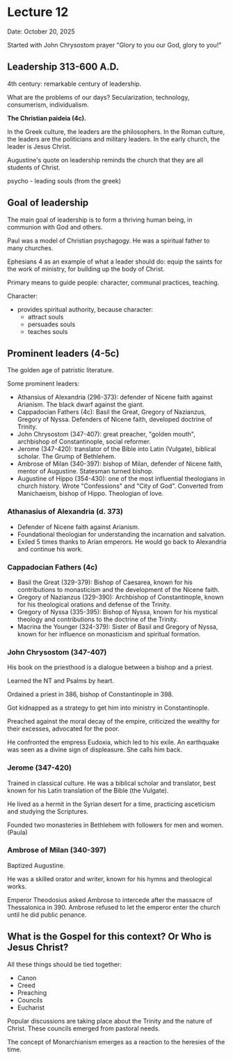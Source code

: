 # Lecture 12

Date: October 20, 2025

Started with John Chrysostom prayer "Glory to you our God, glory to you!"

## Leadership 313-600 A.D.

4th century: remarkable century of leadership.

What are the problems of our days? Secularization, technology, consumerism, individualism.

**The Christian paideia (4c).**

In the Greek culture, the leaders are the philosophers. In the Roman culture, the leaders are the politicians and military leaders. In the early church, the leader is Jesus Christ.

Augustine's quote on leadership reminds the church that they are all students of Christ.

psycho - leading souls (from the greek)

## Goal of leadership

The main goal of leadership is to form a thriving human being, in communion with God and others.

Paul was a model of Christian psychagogy. He was a spiritual father to many churches.

Ephesians 4 as an example of what a leader should do: equip the saints for the work of ministry, for building up the body of Christ.

Primary means to guide people: character, communal practices, teaching.

Character:

- provides spiritual authority, because character:
  - attract souls
  - persuades souls
  - teaches souls

## Prominent leaders (4-5c)

The golden age of patristic literature.

Some prominent leaders:

- Athansius of Alexandria (296-373): defender of Nicene faith against Arianism. The black dwarf against the giant.
- Cappadocian Fathers (4c): Basil the Great, Gregory of Nazianzus, Gregory of Nyssa. Defenders of Nicene faith, developed doctrine of Trinity.
- John Chrysostom (347-407): great preacher, "golden mouth", archbishop of Constantinople, social reformer.
- Jerome (347-420): translator of the Bible into Latin (Vulgate), biblical scholar. The Grump of Bethlehem.
- Ambrose of Milan (340-397): bishop of Milan, defender of Nicene faith, mentor of Augustine. Statesman turned bishop.
- Augustine of Hippo (354-430): one of the most influential theologians in church history. Wrote "Confessions" and "City of God". Converted from Manichaeism, bishop of Hippo. Theologian of love.

### Athanasius of Alexandria (d. 373)

- Defender of Nicene faith against Arianism.
- Foundational theologian for understanding the incarnation and salvation.
- Exiled 5 times thanks to Arian emperors. He would go back to Alexandria and continue his work.

### Cappadocian Fathers (4c)

- Basil the Great (329-379): Bishop of Caesarea, known for his contributions to monasticism and the development of the Nicene faith.
- Gregory of Nazianzus (329-390): Archbishop of Constantinople, known for his theological orations and defense of the Trinity.
- Gregory of Nyssa (335-395): Bishop of Nyssa, known for his mystical theology and contributions to the doctrine of the Trinity.
- Macrina the Younger (324-379): Sister of Basil and Gregory of Nyssa, known for her influence on monasticism and spiritual formation.

### John Chrysostom (347-407)

His book on the priesthood is a dialogue between a bishop and a priest.

Learned the NT and Psalms by heart.

Ordained a priest in 386, bishop of Constantinople in 398.

Got kidnapped as a strategy to get him into ministry in Constantinople.

Preached against the moral decay of the empire, criticized the wealthy for their excesses, advocated for the poor.

He confronted the empress Eudoxia, which led to his exile. An earthquake was seen as a divine sign of displeasure. She calls him back.

### Jerome (347-420)

Trained in classical culture. He was a biblical scholar and translator, best known for his Latin translation of the Bible (the Vulgate).

He lived as a hermit in the Syrian desert for a time, practicing asceticism and studying the Scriptures.

Founded two monasteries in Bethlehem with followers for men and women. (Paula)

### Ambrose of Milan (340-397)

Baptized Augustine. 

He was a skilled orator and writer, known for his hymns and theological works.

Emperor Theodosius asked Ambrose to intercede after the massacre of Thessalonica in 390. Ambrose refused to let the emperor enter the church until he did public penance.

## What is the Gospel for this context? Or Who is Jesus Christ?

All these things should be tied together:

- Canon
- Creed
- Preaching
- Councils
- Eucharist

Popular discussions are taking place about the Trinity and the nature of Christ. These councils emerged from pastoral needs.

The concept of Monarchianism emerges as a reaction to the heresies of the time.